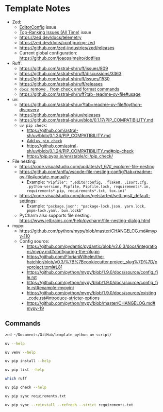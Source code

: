# Template Notes

- Zed:
  - [EditorConfig](https://github.com/zed-industries/zed/issues/8534) issue
  - [Top-Ranking Issues (All Time)](https://github.com/zed-industries/zed/issues/5393) issue
  - https://zed.dev/docs/telemetry
  - https://zed.dev/docs/configuring-zed
  - https://github.com/zed-industries/zed/releases
  - Current global configuration: https://github.com/joaopalmeiro/dotfiles
- Ruff:
  - https://github.com/astral-sh/ruff/issues/809
  - https://github.com/astral-sh/ruff/discussions/3363
  - https://github.com/astral-sh/ruff/issues/1530
  - https://github.com/astral-sh/ruff/releases
  - [`docs`: remove `.` from check and format commands](https://github.com/astral-sh/ruff/pull/10217)
  - https://github.com/astral-sh/ruff?tab=readme-ov-file#usage
- uv:
  - https://github.com/astral-sh/uv?tab=readme-ov-file#python-discovery
  - https://github.com/astral-sh/uv/releases
  - https://github.com/astral-sh/uv/blob/0.1.17/PIP_COMPATIBILITY.md
  - `uv pip check`:
    - https://github.com/astral-sh/uv/blob/0.1.24/PIP_COMPATIBILITY.md
    - [Add `uv pip check`](https://github.com/astral-sh/uv/pull/2397)
    - https://github.com/astral-sh/uv/blob/0.1.24/PIP_COMPATIBILITY.md#pip-check
    - https://pip.pypa.io/en/stable/cli/pip_check/
- File nesting:
  - https://code.visualstudio.com/updates/v1_67#_explorer-file-nesting
  - https://github.com/antfu/vscode-file-nesting-config?tab=readme-ov-file#update-manually:
    - Example: `"Pipfile": ".editorconfig, .flake8, .isort.cfg, .python-version, Pipfile, Pipfile.lock, requirements*.in, requirements*.pip, requirements*.txt, tox.ini"`
  - https://code.visualstudio.com/docs/getstarted/settings#_default-settings:
    - Example: `"package.json": "package-lock.json, yarn.lock, pnpm-lock.yaml, bun.lockb"`
  - PyCharm also supports file nesting: https://www.jetbrains.com/help/pycharm/file-nesting-dialog.html
- mypy:
  - https://github.com/python/mypy/blob/master/CHANGELOG.md#mypy-110
  - Config source:
    - https://github.com/pydantic/pydantic/blob/v2.6.3/docs/integrations/mypy.md#configuring-the-plugin
    - https://github.com/FlorianWilhelm/the-hatchlor/blob/v0.3/%7B%7Bcookiecutter.project_slug%7D%7D/pyproject.toml#L81
    - https://github.com/python/mypy/blob/1.9.0/docs/source/config_file.rst
    - https://github.com/python/mypy/blob/1.9.0/docs/source/config_file.rst#example-mypyini
    - https://github.com/python/mypy/blob/1.9.0/docs/source/existing_code.rst#introduce-stricter-options
    - https://github.com/python/mypy/blob/master/CHANGELOG.md#mypy-19

## Commands

```bash
zed ~/Documents/GitHub/template-python-uv-script/
```

```bash
uv --help
```

```bash
uv venv --help
```

```bash
uv pip install --help
```

```bash
uv pip list --help
```

```bash
which ruff
```

```bash
uv pip check --help
```

```bash
uv pip sync requirements.txt
```

```bash
uv pip sync --reinstall --refresh --strict requirements.txt
```
